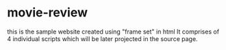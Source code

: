# movie-review
this is the sample website created using "frame set" in html  It comprises of 4 individual scripts which will be later projected in the source page.
